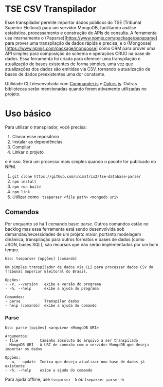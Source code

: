 # TSE CSV Transpilador

Esse transpilador permite importar dados públicos do TSE (Tribunal Superior Eleitoral) para um servidor MongoDB, 
facilitando análise estatística, processamento e construção de APIs de consulta. A ferramenta usa internamente o
(Paparse)[https://www.npmjs.com/package/papaparse] para prover uma transpilação de dados rápida e precisa, e o
(Mongoose)[https://www.npmjs.com/package/mongoose] como ORM para prover uma API simples para composição de schema
e operações CRUD na base de dados. Essa ferramenta foi criada para oferecer uma transpilação e atualização de bases
existentes de forma simples, uma vez que atualizações dos dados são emitidas via CSV, tornando a atualização de bases
de dados preexistentes uma dor constante.

Utilidade CLI desenvolvida com [Commander.js](https://www.npmjs.com/package/commander) e [Colors.js](https://www.npmjs.com/package/colors).
Outras bibliotecas serão mencionadas quando forem ativamente utilizadas no projeto.

# Uso básico

Para utilizar o transpilador, você precisa:
1. Clonar esse repositório
2. Instalar as dependências
3. Compilar
4. Linkar o projeto

e é isso. Será um processo mais simples quando o pacote for publicado no NPM.

1. ``` git clone https://github.com/unimatrix2/tse-database-parser ```
2. ``` npm install ```
3. ``` npm run build ```
4. ``` npm link ```
5. Utilizar como ``` tseparser <file path> <mongodb uri>```

## Comandos

Por enquanto só há 1 comando base: parse. Outros comandos estão no backlog mas essa ferramenta está sendo desenvolvida
sob demandas/necessidades de um projeto maior, portanto modelagem dinâmica, transpilação para outros formatos e bases de dados
(como JSON, bases SQL), são recursos que não serão implementados por um bom tempo.

```
Uso: tseparser [opções] [comando]

Um simples transpilador de dados via CLI para processar dados CSV do Tribunal Superior Eleitoral do Brasil.

Opções:
- -V, --version   exibe a versão do programa
- -h, --help      exibe a ajuda do programa

Comandos:
- parse           Transpilar dados
- help [comando]  exibe a ajuda do comando
```
### Parse
```
Uso: parse [opções] <arquivo> <MongoDB URI>

Argumentos:
- file          Caminho absoluto do arquivo a ser transpilado
- MongoDB URI   A URI de conexão com o servidor MongoDB que deseja importar os dados

Opções:
- -u, --update  Indica que deseja atualizar uma base de dados já existente
- -h, --help    exibe a ajuda do comando
```
Para ajuda offline, use ``` tseparser -h ``` ou  ``` tseparser parse -h ```